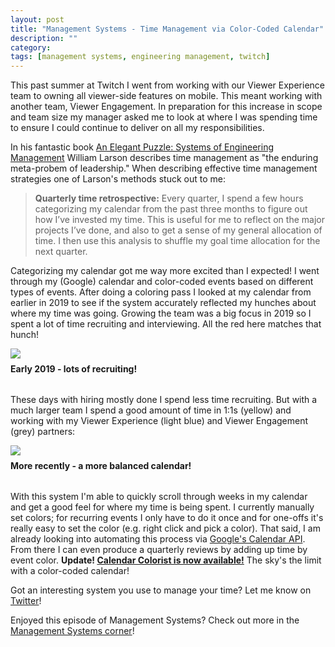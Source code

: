 ```yaml
---
layout: post
title: "Management Systems - Time Management via Color-Coded Calendar"
description: ""
category: 
tags: [management systems, engineering management, twitch]
---
```


This past summer at Twitch I went from working with our Viewer Experience team to owning all viewer-side features on mobile. This meant working with another team, Viewer Engagement. In preparation for this increase in scope and team size my manager asked me to look at where I was spending time to ensure I could continue to deliver on all my responsibilities.

In his fantastic book [An Elegant Puzzle: Systems of Engineering Management][1] William Larson describes time management as "the enduring meta-probem of leadership." When describing effective time management strategies one of Larson's methods stuck out to me:

<blockquote>
<strong>Quarterly time retrospective:</strong> Every quarter, I spend a few hours categorizing my calendar from the past three months to figure out how I’ve invested my time. This is useful for me to reflect on the major projects I’ve done, and also to get a sense of my general allocation of time. I then use this analysis to shuffle my goal time allocation for the next quarter.
</blockquote>

Categorizing my calendar got me way more excited than I expected! I went through my (Google) calendar and color-coded events based on different types of events. After doing a coloring pass I looked at my calendar from earlier in 2019 to see if the system accurately reflected my hunches about where my time was going. Growing the team was a big focus in 2019 so I spent a lot of time recruiting and interviewing. All the red here matches that hunch!

<div>
    <img class="rounded-corners" style="max-width: 700px; border: 1px; margin-top: 0px;" src="{{ site.images2019 }}/12-16/feb-2019.jpg"/>
    <p class="caption-text" style="line-height: 1.5em; margin-bottom: 30px; margin-top: 6px;"><strong>Early 2019 - lots of recruiting!</strong></p>
</div>
 
These days with hiring mostly done I spend less time recruiting. But with a much larger team I spend a good amount of time in 1:1s (yellow) and working with my Viewer Experience (light blue) and Viewer Engagement (grey) partners:
 
<div>
    <img class="rounded-corners" style="max-width: 700px; border: 1px; margin-top: 0px;" src="{{ site.images2019 }}/12-16/dec-2019.jpg"/>
    <p class="caption-text" style="line-height: 1.5em; margin-bottom: 30px; margin-top: 6px;"><strong>More recently - a more balanced calendar!</strong></p>
</div>

With this system I'm able to quickly scroll through weeks in my calendar and get a good feel for where my time is being spent. I currently manually set colors; for recurring events I only have to do it once and for one-offs it's really easy to set the color (e.g. right click and pick a color). That said, I am already looking into automating this process via [Google's Calendar API][2]. From there I can even produce a quarterly reviews by adding up time by event color. **Update! [Calendar Colorist is now available!][4]** The sky's the limit with a color-coded calendar!

Got an interesting system you use to manage your time? Let me know on [Twitter][3]!

Enjoyed this episode of Management Systems? Check out more in the [Management Systems corner][9]!

[1]: https://www.amazon.com/dp/B07QYCHJ7V/
[2]: https://developers.google.com/calendar/v3/reference/events#resource
[3]: https://twitter.com/markmcerqueira
[4]: {{site.base_url}}/2020/01/04/calendar-colorist/
[9]: {{site.base_url}}/archive/#management+systems

